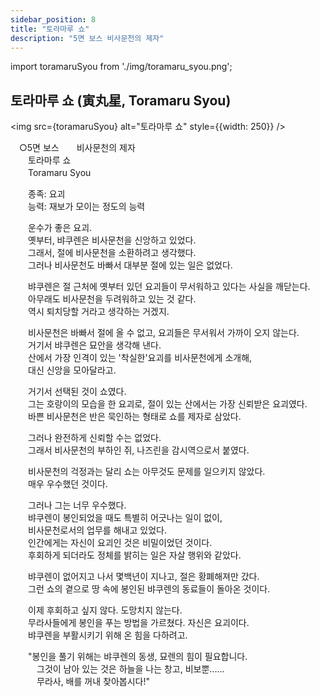 ```yaml
---
sidebar_position: 8
title: "토라마루 쇼"
description: "5면 보스 비사문천의 제자"
---
```


import toramaruSyou from './img/toramaru_syou.png';

## 토라마루 쇼 (寅丸星, Toramaru Syou)

<img src={toramaruSyou} alt="토라마루 쇼" style={{width: 250}} />

　○5면 보스　　비사문천의 제자  
　　토라마루 쇼  
　　Toramaru Syou  

　　종족: 요괴  
　　능력: 재보가 모이는 정도의 능력  

　　운수가 좋은 요괴.  
　　옛부터, 뱌쿠렌은 비사문천을 신앙하고 있었다.  
　　그래서, 절에 비사문천을 소환하려고 생각했다.  
　　그러나 비사문천도 바빠서 대부분 절에 있는 일은 없었다.  

　　뱌쿠렌은 절 근처에 옛부터 있던 요괴들이 무서워하고 있다는 사실을 깨닫는다.  
　　아무래도 비사문천을 두려워하고 있는 것 같다.  
　　역시 퇴치당할 거라고 생각하는 거겠지.  

　　비사문천은 바빠서 절에 올 수 없고, 요괴들은 무서워서 가까이 오지 않는다.  
　　거기서 뱌쿠렌은 묘안을 생각해 낸다.  
　　산에서 가장 인격이 있는 '착실한'요괴를 비사문천에게 소개해,  
　　대신 신앙을 모아달라고.  

　　거기서 선택된 것이 쇼였다.  
　　그는 호랑이의 모습을 한 요괴로, 절이 있는 산에서는 가장 신뢰받은 요괴였다.  
　　바쁜 비사문천은 반은 묵인하는 형태로 쇼를 제자로 삼았다.  

　　그러나 완전하게 신뢰할 수는 없었다.  
　　그래서 비사문천의 부하인 쥐, 나즈린을 감시역으로서 붙였다.  

　　비사문천의 걱정과는 달리 쇼는 아무것도 문제를 일으키지 않았다.  
　　매우 우수했던 것이다.  

　　그러나 그는 너무 우수했다.  
　　뱌쿠렌이 봉인되었을 때도 특별히 어긋나는 일이 없이,  
　　비사문천로서의 업무를 해내고 있었다.  
　　인간에게는 자신이 요괴인 것은 비밀이었던 것이다.  
　　후회하게 되더라도 정체를 밝히는 일은 자살 행위와 같았다.  

　　뱌쿠렌이 없어지고 나서 몇백년이 지나고, 절은 황폐해져만 갔다.  
　　그런 쇼의 곁으로 땅 속에 봉인된 뱌쿠렌의 동료들이 돌아온 것이다.  

　　이제 후회하고 싶지 않다. 도망치지 않는다.  
　　무라사들에게 봉인을 푸는 방법을 가르쳤다. 자신은 요괴이다.  
　　뱌쿠렌을 부활시키기 위해 온 힘을 다하려고.  

　　"봉인을 풀기 위해는 뱌쿠렌의 동생, 묘렌의 힘이 필요합니다.  
　　　그것이 남아 있는 것은 하늘을 나는 창고, 비보뿐......  
　　　무라사, 배를 꺼내 찾아봅시다!"  
